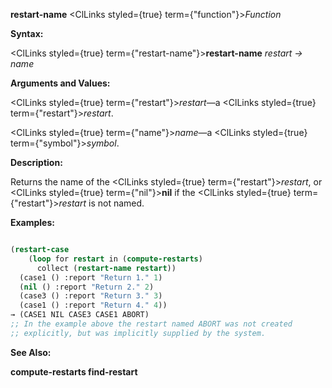 **restart-name** <ClLinks styled={true} term={"function"}><i>Function</i></ClLinks> 



**Syntax:** 



<ClLinks styled={true} term={"restart-name"}><b>restart-name</b></ClLinks> *restart → name* 







 



 



**Arguments and Values:** 



<ClLinks styled={true} term={"restart"}><i>restart</i></ClLinks>—a <ClLinks styled={true} term={"restart"}><i>restart</i></ClLinks>. 



<ClLinks styled={true} term={"name"}><i>name</i></ClLinks>—a <ClLinks styled={true} term={"symbol"}><i>symbol</i></ClLinks>. 



**Description:** 



Returns the name of the <ClLinks styled={true} term={"restart"}><i>restart</i></ClLinks>, or <ClLinks styled={true} term={"nil"}><b>nil</b></ClLinks> if the <ClLinks styled={true} term={"restart"}><i>restart</i></ClLinks> is not named. 



**Examples:**
```lisp

(restart-case 
    (loop for restart in (compute-restarts) 
	  collect (restart-name restart)) 
  (case1 () :report "Return 1." 1) 
  (nil () :report "Return 2." 2) 
  (case3 () :report "Return 3." 3) 
  (case1 () :report "Return 4." 4)) 
→ (CASE1 NIL CASE3 CASE1 ABORT) 
;; In the example above the restart named ABORT was not created 
;; explicitly, but was implicitly supplied by the system. 

```
**See Also:** 



**compute-restarts find-restart** 



